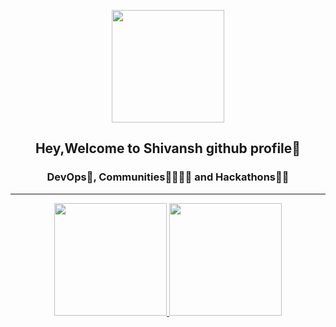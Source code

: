 
<p align="center">
    <img src="https://avatars.githubusercontent.com/u/74969179?v=4" width="180">
</p>
<h2 align="center"> Hey,Welcome to Shivansh github profile👋 </h2>
<h3 align="center"> DevOps🥑, Communities👨‍👩‍👧‍👦 and Hackathons👨‍💻 </h3>

---

<p align="center">
<a href="https://github.com/shivansh1507">
  <img height="180em" src="https://github-readme-stats.vercel.app/api?username=shivansh1507&show_icons=true&theme=algolia&include_all_commits=true&count_private=true"/>
  <img height="180em" src="https://github-readme-stats.vercel.app/api/top-langs/?username=shivansh1507&theme=algolia"/>
</a>
</p>
